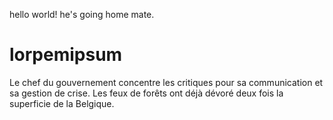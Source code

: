 hello world!
he's going home mate.
# lorpemipsum
Le chef du gouvernement concentre les critiques
pour sa communication et sa gestion de crise.
Les feux de forêts ont déjà dévoré deux fois
la superficie de la Belgique.

